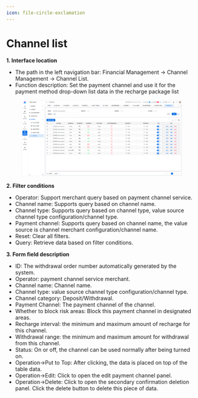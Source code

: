 ```yaml
---
icon: file-circle-exclamation
---
```


# Channel list

**1. Interface location**

* The path in the left navigation bar: Financial Management → Channel Management → Channel List.
* Function description: Set the payment channel and use it for the payment method drop-down list data in the recharge package list

<figure><img src="../../.gitbook/assets/image (232).png" alt=""><figcaption></figcaption></figure>

**2. Filter conditions**

* Operator: Support merchant query based on payment channel service.
* Channel name: Supports query based on channel name.
* Channel type: Supports query based on channel type, value source channel type configuration/channel type.
* Payment channel: Supports query based on channel name, the value source is channel merchant configuration/channel name.
* Reset: Clear all filters.
* Query: Retrieve data based on filter conditions.

**3. Form field description**

* ID: The withdrawal order number automatically generated by the system.
* Operator: payment channel service merchant.
* Channel name: Channel name.
* Channel type: value source channel type configuration/channel type.
* Channel category: Deposit/Withdrawal.
* Payment Channel: The payment channel of the channel.
* Whether to block risk areas: Block this payment channel in designated areas.
* Recharge interval: the minimum and maximum amount of recharge for this channel.
* Withdrawal range: the minimum and maximum amount for withdrawal from this channel.
* Status: On or off, the channel can be used normally after being turned on.
* Operation->Put to Top: After clicking, the data is placed on top of the table data.
* Operation->Edit: Click to open the edit payment channel panel.
* Operation->Delete: Click to open the secondary confirmation deletion panel. Click the delete button to delete this piece of data.
